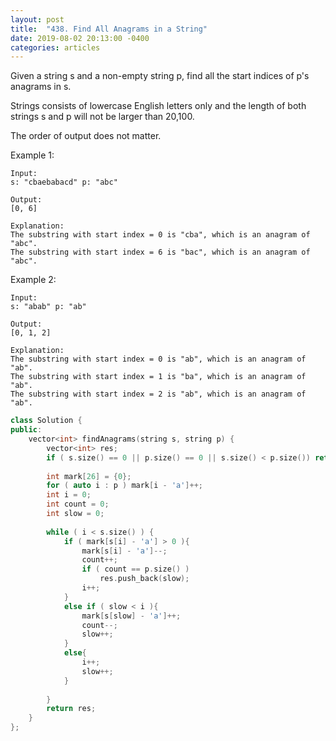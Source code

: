 ```yaml
---
layout: post
title:  "438. Find All Anagrams in a String"
date: 2019-08-02 20:13:00 -0400
categories: articles
---
```

Given a string s and a non-empty string p, find all the start indices of p's anagrams in s.

Strings consists of lowercase English letters only and the length of both strings s and p will not be larger than 20,100.

The order of output does not matter.

Example 1:
```
Input:
s: "cbaebabacd" p: "abc"

Output:
[0, 6]

Explanation:
The substring with start index = 0 is "cba", which is an anagram of "abc".
The substring with start index = 6 is "bac", which is an anagram of "abc".
```
Example 2:
```
Input:
s: "abab" p: "ab"

Output:
[0, 1, 2]

Explanation:
The substring with start index = 0 is "ab", which is an anagram of "ab".
The substring with start index = 1 is "ba", which is an anagram of "ab".
The substring with start index = 2 is "ab", which is an anagram of "ab".
```

```c++
class Solution {
public:
    vector<int> findAnagrams(string s, string p) {
        vector<int> res;
        if ( s.size() == 0 || p.size() == 0 || s.size() < p.size()) return res;
        
        int mark[26] = {0};
        for ( auto i : p ) mark[i - 'a']++;
        int i = 0;
        int count = 0;
        int slow = 0;
        
        while ( i < s.size() ) {
            if ( mark[s[i] - 'a'] > 0 ){
                mark[s[i] - 'a']--;
                count++;
                if ( count == p.size() )
                    res.push_back(slow);
                i++;
            }
            else if ( slow < i ){
                mark[s[slow] - 'a']++;
                count--;
                slow++;
            }
            else{
                i++;
                slow++;
            }
            
        }
        return res;
    }
};
```